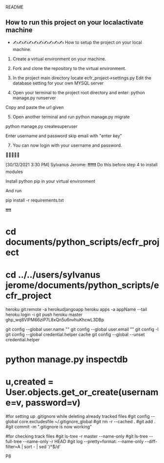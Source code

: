 README
## How to run this project on your localactivate  machine
- ✍️✍️✍️✍️✍️✍️✍️✍️✍️✍️
How to setup the project on your local machine.

1. Create a virtual environment on your machine.

2. Fork and clone the repository to the virtual environment.

3. In the project main directory locate 
ecfr_project->settings.py
Edit the database setting for your own MYSQL server 

4. Open your terminal to the project root directory and enter:
python manage.py runserver

Copy and paste the url given

5. Open another terminal and run
python manage.py migrate

python manage.py createsuperuser

Enter username and password skip email with "enter key"

7. You can now login with your username and password.

🤠🤠🤠🤠🤠

[30/12/2021 3:30 PM] Sylvanus Jerome: ❗❗❗❗❗❗
Do this before step 4 to install modules

Install python pip in your virtual environment

And run


pip install -r requirements.txt

❗❗❗❗


# cd documents/python_scripts/ecfr_project
# cd ../../users/sylvanus jerome/documents/python_scripts/ecfr_project
heroku git:remote -a herokudjangoapp
heroku apps -a appName --tail
heroku login -i
git push heroku master
ghp_wq8VlPM66ziP7L8xQn5u6nvhuKhcwL3DBp


git config --global user.name ""
git config --global user.email ""
git config -l
git config --global credential.helper cache
git config --global --unset credential.helper
# python manage.py inspectdb

# u,created = User.objects.get_or_create(username=v, password=v)



#for setting up .gitignore while deleting already tracked files
#git config --global core.excludesfile ~/.gitignore_global
#git rm -r --cached .
#git add .
#git commit -m ".gitignore is now working"

#for checking track files
#git ls-tree -r master --name-only
#git ls-tree --full-tree --name-only -r HEAD
#git log --pretty=format: --name-only --diff-filter=A | sort - | sed '/^$/d'




P8


